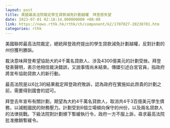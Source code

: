 ```yaml
---
layout: post
title: 美國最高法院裁定學生貸款減免計劃越權　拜登感失望
date: 2023-07-01 02:18:14.000000000 +08:00
link: https://news.rthk.hk/rthk/ch/component/k2/1707027-20230701.htm
categories: rthk
---
```


美國聯邦最高法院裁定，總統拜登政府提出的學生貸款減免計劃越權，反對計劃的州份獲判勝訴。

裁決意味拜登希望協助大約4千萬名貸款人、涉及4300億美元的計劃受挫。拜登發表聲明，表示他相信裁決錯誤，又說事情尚未結束。傳媒引述白宮官員，指政府將宣布協助貸款人的新行動。

最高法院是以6比3的結果裁定拜登政府敗訴，認為政府在實施如此昂貴的計劃之前，需要得到國會的認可。

拜登去年宣布有關計劃，期望為大約4千萬名貸款人，取消共4千3百億美元學生債務，以減輕國民的財務壓力。計劃受到6個立場傾向保守的州份，以及兩名貸款人的法律挑戰。下級法院對計劃頒下暫緩執行令，政府一方不服上訴，尋求最高法院批准撤銷暫緩令。
